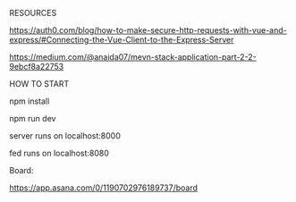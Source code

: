 RESOURCES

https://auth0.com/blog/how-to-make-secure-http-requests-with-vue-and-express/#Connecting-the-Vue-Client-to-the-Express-Server

https://medium.com/@anaida07/mevn-stack-application-part-2-2-9ebcf8a22753

HOW TO START

npm install

npm run dev

server runs on localhost:8000

fed runs on localhost:8080

Board:

https://app.asana.com/0/1190702976189737/board


